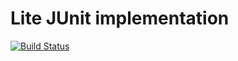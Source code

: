 # Lite JUnit implementation

[![Build Status](https://travis-ci.org/wackloner/JavaSPbAU.svg?branch=junit)](https://travis-ci.org/wackloner/JavaSPbAU)